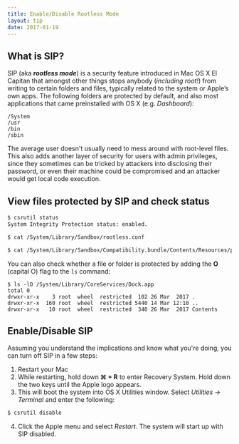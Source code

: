 ```yaml
---
title: Enable/Disable Rootless Mode
layout: tip
date: 2017-01-19
---
```


## What is SIP?

SIP (aka _**rootless mode**_) is a security feature introduced in Mac OS X El Capitan that amongst other things stops anybody (_including root!_) from writing to certain folders and files, typically related to the system or Apple’s own apps. The following folders are protected by default, and also most applications that came preinstalled with OS X (e.g. _Dashboard_):
```
/System
/usr
/bin
/sbin
```

The average user doesn't usually need to mess around with root-level files. This also adds another layer of security for users with admin privileges, since they sometimes can be tricked by attackers into disclosing their password, or even their machine could be compromised and an attacker would get local code execution.

## View files protected by SIP  and check status
```bash
$ csrutil status
System Integrity Protection status: enabled.

$ cat /System/Library/Sandbox/rootless.conf

$ cat /System/Library/Sandbox/Compatibility.bundle/Contents/Resources/paths
```

You can also check whether a file or folder is protected by adding the **O** (capital O) flag to the ```ls``` command:
```
$ ls -lO /System/Library/CoreServices/Dock.app
total 0
drwxr-xr-x    3 root  wheel  restricted  102 26 Mar  2017 .
drwxr-xr-x  160 root  wheel  restricted 5440 14 Mar 12:10 ..
drwxr-xr-x   10 root  wheel  restricted  340 26 Mar  2017 Contents
```

## Enable/Disable SIP
Assuming you understand the implications and know what you're doing, you can turn off SIP in a few steps:

1. Restart your Mac
2. While restarting, hold down **⌘ + R** to enter Recovery System. Hold down the two keys until the Apple logo appears.
3. This will boot the system into OS X Utilities window. Select _Utilities -> Terminal_ and enter the following:

```bash
$ csrutil disable
```
4. Click the Apple menu and select _Restart_. The system will start up with SIP disabled.


